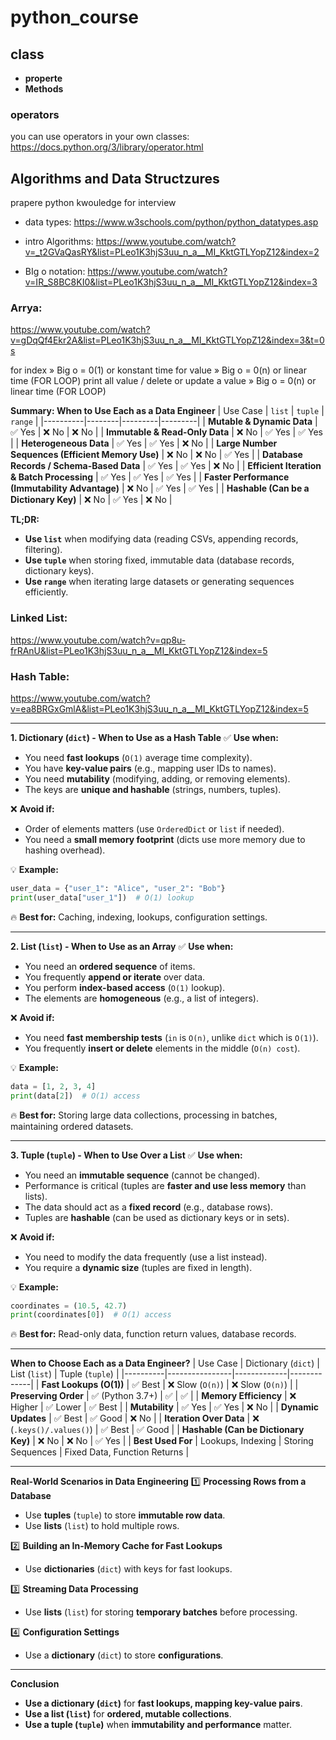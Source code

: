 # python_course

## class
- **properte**
- **Methods**

### operators
you can use operators in your own classes: 
https://docs.python.org/3/library/operator.html

## Algorithms and Data Structzures

prapere python kwouledge for interview

- data types:
https://www.w3schools.com/python/python_datatypes.asp

- intro Algorithms:
https://www.youtube.com/watch?v=_t2GVaQasRY&list=PLeo1K3hjS3uu_n_a__MI_KktGTLYopZ12&index=2

- BIg o notation:
https://www.youtube.com/watch?v=IR_S8BC8KI0&list=PLeo1K3hjS3uu_n_a__MI_KktGTLYopZ12&index=3

### Arrya:
https://www.youtube.com/watch?v=gDqQf4Ekr2A&list=PLeo1K3hjS3uu_n_a__MI_KktGTLYopZ12&index=3&t=0s

for index » Big o = 0(1) or konstant time
for value » Big o = 0(n) or linear time (FOR LOOP)
print all value / delete or update a value  » Big o = 0(n) or linear time (FOR LOOP)

**Summary: When to Use Each as a Data Engineer**
| Use Case | `list` | `tuple` | `range` |
|----------|--------|---------|---------|
| **Mutable & Dynamic Data** | ✅ Yes | ❌ No | ❌ No |
| **Immutable & Read-Only Data** | ❌ No | ✅ Yes | ✅ Yes |
| **Heterogeneous Data** | ✅ Yes | ✅ Yes | ❌ No |
| **Large Number Sequences (Efficient Memory Use)** | ❌ No | ❌ No | ✅ Yes |
| **Database Records / Schema-Based Data** | ✅ Yes | ✅ Yes | ❌ No |
| **Efficient Iteration & Batch Processing** | ✅ Yes | ✅ Yes | ✅ Yes |
| **Faster Performance (Immutability Advantage)** | ❌ No | ✅ Yes | ✅ Yes |
| **Hashable (Can be a Dictionary Key)** | ❌ No | ✅ Yes | ❌ No |

**TL;DR:**
- **Use `list`** when modifying data (reading CSVs, appending records, filtering).
- **Use `tuple`** when storing fixed, immutable data (database records, dictionary keys).
- **Use `range`** when iterating large datasets or generating sequences efficiently.

### Linked List:
https://www.youtube.com/watch?v=qp8u-frRAnU&list=PLeo1K3hjS3uu_n_a__MI_KktGTLYopZ12&index=5

### Hash Table: 
https://www.youtube.com/watch?v=ea8BRGxGmlA&list=PLeo1K3hjS3uu_n_a__MI_KktGTLYopZ12&index=5

---

**1. Dictionary (`dict`) - When to Use as a Hash Table**
✅ **Use when:**
- You need **fast lookups** (`O(1)` average time complexity).
- You have **key-value pairs** (e.g., mapping user IDs to names).
- You need **mutability** (modifying, adding, or removing elements).
- The keys are **unique and hashable** (strings, numbers, tuples).

❌ **Avoid if:**
- Order of elements matters (use `OrderedDict` or `list` if needed).
- You need a **small memory footprint** (dicts use more memory due to hashing overhead).

💡 **Example:**
```python
user_data = {"user_1": "Alice", "user_2": "Bob"}
print(user_data["user_1"])  # O(1) lookup
```
🔥 **Best for:** Caching, indexing, lookups, configuration settings.

---

**2. List (`list`) - When to Use as an Array**
✅ **Use when:**
- You need an **ordered sequence** of items.
- You frequently **append or iterate** over data.
- You perform **index-based access** (`O(1)` lookup).
- The elements are **homogeneous** (e.g., a list of integers).

❌ **Avoid if:**
- You need **fast membership tests** (`in` is `O(n)`, unlike `dict` which is `O(1)`).
- You frequently **insert or delete** elements in the middle (`O(n) cost`).

💡 **Example:**
```python
data = [1, 2, 3, 4]
print(data[2])  # O(1) access
```
🔥 **Best for:** Storing large data collections, processing in batches, maintaining ordered datasets.

---

**3. Tuple (`tuple`) - When to Use Over a List**
✅ **Use when:**
- You need an **immutable sequence** (cannot be changed).
- Performance is critical (tuples are **faster and use less memory** than lists).
- The data should act as a **fixed record** (e.g., database rows).
- Tuples are **hashable** (can be used as dictionary keys or in sets).

❌ **Avoid if:**
- You need to modify the data frequently (use a list instead).
- You require a **dynamic size** (tuples are fixed in length).

💡 **Example:**
```python
coordinates = (10.5, 42.7)
print(coordinates[0])  # O(1) access
```
🔥 **Best for:** Read-only data, function return values, database records.

---

**When to Choose Each as a Data Engineer?**
| Use Case | Dictionary (`dict`) | List (`list`) | Tuple (`tuple`) |
|----------|----------------|-------------|-------------|
| **Fast Lookups (O(1))** | ✅ Best | ❌ Slow (`O(n)`) | ❌ Slow (`O(n)`) |
| **Preserving Order** | ✅ (Python 3.7+) | ✅ | ✅ |
| **Memory Efficiency** | ❌ Higher | ✅ Lower | ✅ Best |
| **Mutability** | ✅ Yes | ✅ Yes | ❌ No |
| **Dynamic Updates** | ✅ Best | ✅ Good | ❌ No |
| **Iteration Over Data** | ❌ (`.keys()/.values()`) | ✅ Best | ✅ Good |
| **Hashable (Can be Dictionary Key)** | ❌ No | ❌ No | ✅ Yes |
| **Best Used For** | Lookups, Indexing | Storing Sequences | Fixed Data, Function Returns |

---

**Real-World Scenarios in Data Engineering**
1️⃣ **Processing Rows from a Database**
   - Use **tuples** (`tuple`) to store **immutable row data**.
   - Use **lists** (`list`) to hold multiple rows.

2️⃣ **Building an In-Memory Cache for Fast Lookups**
   - Use **dictionaries** (`dict`) with keys for fast lookups.

3️⃣ **Streaming Data Processing**
   - Use **lists** (`list`) for storing **temporary batches** before processing.

4️⃣ **Configuration Settings**
   - Use a **dictionary** (`dict`) to store **configurations**.

---

**Conclusion**
- **Use a dictionary (`dict`)** for **fast lookups, mapping key-value pairs**.
- **Use a list (`list`)** for **ordered, mutable collections**.
- **Use a tuple (`tuple`)** when **immutability and performance** matter.
